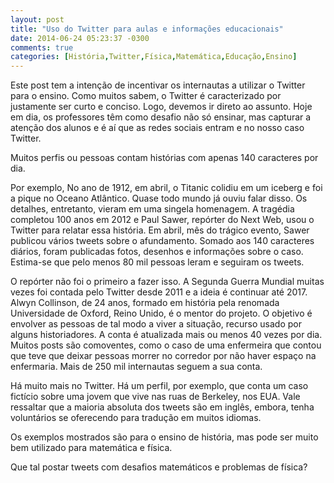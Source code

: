 ```yaml
---
layout: post
title: "Uso do Twitter para aulas e informações educacionais"
date: 2014-06-24 05:23:37 -0300
comments: true
categories: [História,Twitter,Física,Matemática,Educação,Ensino]
---
```

Este post tem a intenção de incentivar os internautas a utilizar o Twitter para o ensino. 
Como muitos sabem, o Twitter é caracterizado por justamente ser curto e conciso. Logo, devemos ir direto ao assunto. 
Hoje em dia, os professores têm como desafio não só ensinar, mas capturar a atenção dos alunos e é aí que as redes sociais entram e no nosso caso Twitter. 

Muitos perfis ou pessoas contam histórias com apenas 140 caracteres por dia.

Por exemplo, No ano de 1912, em abril, o Titanic colidiu em um iceberg e foi a pique no Oceano Atlântico. Quase todo mundo já ouviu falar disso. Os detalhes, entretanto, vieram em uma singela homenagem. A tragédia completou 100 anos em 2012 e Paul Sawer, repórter do Next Web, usou o Twitter para relatar essa história. Em abril, mês do trágico evento, Sawer publicou vários tweets sobre o afundamento. Somado aos 140 caracteres diários, foram publicadas fotos, desenhos e informações sobre o caso. Estima-se que pelo menos 80 mil pessoas leram e seguiram os tweets.

O repórter não foi o primeiro a fazer isso. A Segunda Guerra Mundial muitas vezes foi contada pelo Twitter desde 2011 e a ideia é continuar até 2017. Alwyn Collinson, de 24 anos, formado em história pela renomada Universidade de Oxford, Reino Unido, é o mentor do projeto. O objetivo é envolver as pessoas de tal modo a viver a situação, recurso usado por alguns historiadores. A conta é atualizada mais ou menos 40 vezes por dia. Muitos posts são comoventes, como o caso de uma enfermeira que contou que teve que deixar pessoas morrer no corredor por não haver espaço na enfermaria. Mais de 250 mil internautas seguem a sua conta.

Há muito mais no Twitter. Há um perfil, por exemplo, que conta um caso fictício sobre uma jovem que vive nas ruas de Berkeley, nos EUA. Vale ressaltar que a maioria absoluta dos tweets são em inglês, embora, tenha voluntários se oferecendo para tradução em muitos idiomas.

Os exemplos mostrados são para o ensino de história, mas pode ser muito bem utilizado para matemática e física.

Que tal postar tweets com desafios matemáticos e problemas de física?